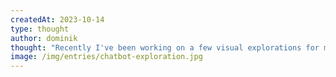 ```yaml
---
createdAt: 2023-10-14
type: thought
author: dominik
thought: "Recently I've been working on a few visual explorations for my Layers profile. Here's an excerpt."
image: /img/entries/chatbot-exploration.jpg
---
```

